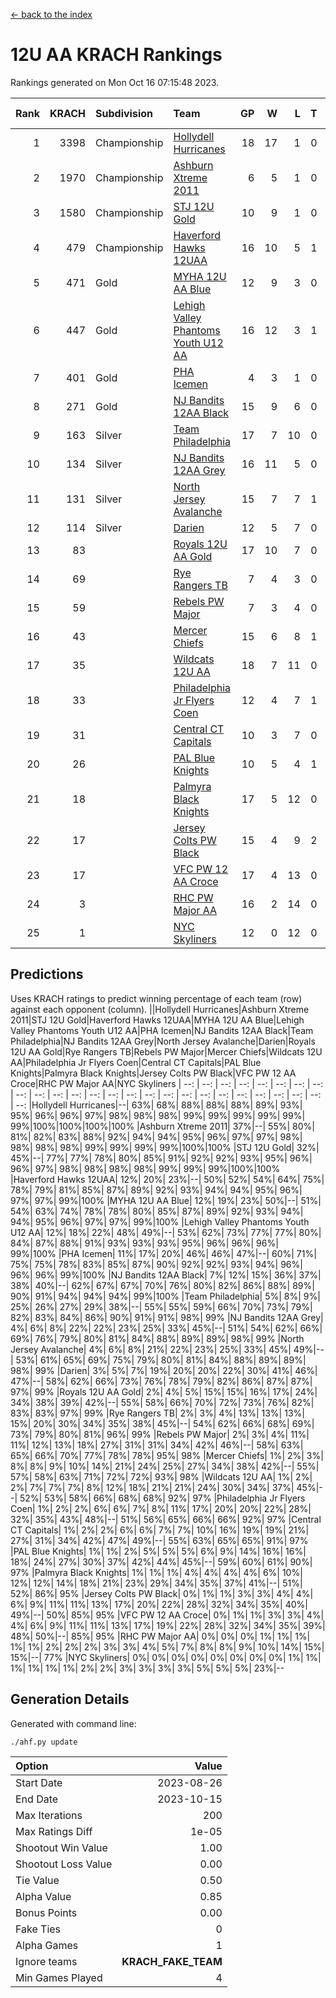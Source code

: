 [<- back to the index](readme.md)
# 12U AA KRACH Rankings
Rankings generated on Mon Oct 16 07:15:48 2023.

Rank|KRACH|Subdivision|Team|GP|W|L|T|OTW|OTL|SoS|Exp Wins|Win Diff
---:|---:|:---|:---|---:|---:|---:|---:|---:|---:|---:|---:|---:
1|3398|Championship|[Hollydell Hurricanes](https://gamesheetstats.com/seasons/3659/teams/141133/schedule)|18|17|1|0|3|0|258|17.8|-0.0
2|1970|Championship|[Ashburn Xtreme 2011](https://gamesheetstats.com/seasons/3659/teams/141121/schedule)|6|5|1|0|0|0|652|5.8|-0.0
3|1580|Championship|[STJ 12U Gold](https://gamesheetstats.com/seasons/3659/teams/141122/schedule)|10|9|1|0|1|0|203|9.8|-0.0
4|479|Championship|[Haverford Hawks 12UAA](https://gamesheetstats.com/seasons/3659/teams/141127/schedule)|16|10|5|1|0|2|746|11.3|-0.0
5|471|Gold|[MYHA 12U AA Blue](https://gamesheetstats.com/seasons/3659/teams/141123/schedule)|12|9|3|0|1|1|384|9.8|-0.0
6|447|Gold|[Lehigh Valley Phantoms Youth U12 AA](https://gamesheetstats.com/seasons/3659/teams/141129/schedule)|16|12|3|1|0|0|390|13.4|0.0
7|401|Gold|[PHA Icemen](https://gamesheetstats.com/seasons/3659/teams/141145/schedule)|4|3|1|0|0|0|156|3.9|0.0
8|271|Gold|[NJ Bandits 12AA Black](https://gamesheetstats.com/seasons/3659/teams/141126/schedule)|15|9|6|0|0|1|558|9.9|0.0
9|163|Silver|[Team Philadelphia](https://gamesheetstats.com/seasons/3659/teams/141128/schedule)|17|7|10|0|2|0|728|7.9|0.0
10|134|Silver|[NJ Bandits 12AA Grey](https://gamesheetstats.com/seasons/3659/teams/141134/schedule)|16|11|5|0|1|1|269|11.9|0.0
11|131|Silver|[North Jersey Avalanche](https://gamesheetstats.com/seasons/3659/teams/141137/schedule)|15|7|7|1|1|2|383|8.4|0.0
12|114|Silver|[Darien](https://gamesheetstats.com/seasons/3659/teams/141125/schedule)|12|5|7|0|1|1|437|5.9|0.0
13|83||[Royals 12U AA Gold](https://gamesheetstats.com/seasons/3659/teams/141142/schedule)|17|10|7|0|1|0|440|10.9|0.0
14|69||[Rye Rangers TB](https://gamesheetstats.com/seasons/3659/teams/141140/schedule)|7|4|3|0|0|1|60|4.9|0.0
15|59||[Rebels PW Major](https://gamesheetstats.com/seasons/3659/teams/141138/schedule)|7|3|4|0|0|0|82|3.9|0.0
16|43||[Mercer Chiefs](https://gamesheetstats.com/seasons/3659/teams/141135/schedule)|15|6|8|1|1|0|198|7.4|0.0
17|35||[Wildcats 12U AA](https://gamesheetstats.com/seasons/3659/teams/141136/schedule)|18|7|11|0|0|0|473|7.9|0.0
18|33||[Philadelphia Jr Flyers Coen](https://gamesheetstats.com/seasons/3659/teams/141143/schedule)|12|4|7|1|0|0|371|5.4|0.0
19|31||[Central CT Capitals](https://gamesheetstats.com/seasons/3659/teams/141124/schedule)|10|3|7|0|0|2|432|3.9|0.0
20|26||[PAL Blue Knights](https://gamesheetstats.com/seasons/3659/teams/141139/schedule)|10|5|4|1|0|0|33|6.4|0.0
21|18||[Palmyra Black Knights](https://gamesheetstats.com/seasons/3659/teams/141130/schedule)|17|5|12|0|1|1|339|5.9|0.0
22|17||[Jersey Colts PW Black](https://gamesheetstats.com/seasons/3659/teams/141141/schedule)|15|4|9|2|0|0|116|5.9|0.0
23|17||[VFC PW 12 AA Croce](https://gamesheetstats.com/seasons/3659/teams/141131/schedule)|17|4|13|0|0|1|654|4.9|0.0
24|3||[RHC PW Major AA](https://gamesheetstats.com/seasons/3659/teams/141132/schedule)|16|2|14|0|0|0|82|2.9|0.0
25|1||[NYC Skyliners](https://gamesheetstats.com/seasons/3659/teams/141144/schedule)|12|0|12|0|0|0|100|0.9|0.0

## Predictions
Uses KRACH ratings to predict winning percentage of each team (row) against each opponent (column).
||Hollydell Hurricanes|Ashburn Xtreme 2011|STJ 12U Gold|Haverford Hawks 12UAA|MYHA 12U AA Blue|Lehigh Valley Phantoms Youth U12 AA|PHA Icemen|NJ Bandits 12AA Black|Team Philadelphia|NJ Bandits 12AA Grey|North Jersey Avalanche|Darien|Royals 12U AA Gold|Rye Rangers TB|Rebels PW Major|Mercer Chiefs|Wildcats 12U AA|Philadelphia Jr Flyers Coen|Central CT Capitals|PAL Blue Knights|Palmyra Black Knights|Jersey Colts PW Black|VFC PW 12 AA Croce|RHC PW Major AA|NYC Skyliners
| --: | --: | --: | --: | --: | --: | --: | --: | --: | --: | --: | --: | --: | --: | --: | --: | --: | --: | --: | --: | --: | --: | --: | --: | --: | --: 
|Hollydell Hurricanes|--| 63%| 68%| 88%| 88%| 88%| 89%| 93%| 95%| 96%| 96%| 97%| 98%| 98%| 98%| 99%| 99%| 99%| 99%| 99%| 99%|100%|100%|100%|100%
|Ashburn Xtreme 2011| 37%|--| 55%| 80%| 81%| 82%| 83%| 88%| 92%| 94%| 94%| 95%| 96%| 97%| 97%| 98%| 98%| 98%| 98%| 99%| 99%| 99%| 99%|100%|100%
|STJ 12U Gold| 32%| 45%|--| 77%| 77%| 78%| 80%| 85%| 91%| 92%| 92%| 93%| 95%| 96%| 96%| 97%| 98%| 98%| 98%| 98%| 99%| 99%| 99%|100%|100%
|Haverford Hawks 12UAA| 12%| 20%| 23%|--| 50%| 52%| 54%| 64%| 75%| 78%| 79%| 81%| 85%| 87%| 89%| 92%| 93%| 94%| 94%| 95%| 96%| 97%| 97%| 99%|100%
|MYHA 12U AA Blue| 12%| 19%| 23%| 50%|--| 51%| 54%| 63%| 74%| 78%| 78%| 80%| 85%| 87%| 89%| 92%| 93%| 94%| 94%| 95%| 96%| 97%| 97%| 99%|100%
|Lehigh Valley Phantoms Youth U12 AA| 12%| 18%| 22%| 48%| 49%|--| 53%| 62%| 73%| 77%| 77%| 80%| 84%| 87%| 88%| 91%| 93%| 93%| 93%| 95%| 96%| 96%| 96%| 99%|100%
|PHA Icemen| 11%| 17%| 20%| 46%| 46%| 47%|--| 60%| 71%| 75%| 75%| 78%| 83%| 85%| 87%| 90%| 92%| 92%| 93%| 94%| 96%| 96%| 96%| 99%|100%
|NJ Bandits 12AA Black|  7%| 12%| 15%| 36%| 37%| 38%| 40%|--| 62%| 67%| 67%| 70%| 76%| 80%| 82%| 86%| 88%| 89%| 90%| 91%| 94%| 94%| 94%| 99%|100%
|Team Philadelphia|  5%|  8%|  9%| 25%| 26%| 27%| 29%| 38%|--| 55%| 55%| 59%| 66%| 70%| 73%| 79%| 82%| 83%| 84%| 86%| 90%| 91%| 91%| 98%| 99%
|NJ Bandits 12AA Grey|  4%|  6%|  8%| 22%| 22%| 23%| 25%| 33%| 45%|--| 51%| 54%| 62%| 66%| 69%| 76%| 79%| 80%| 81%| 84%| 88%| 89%| 89%| 98%| 99%
|North Jersey Avalanche|  4%|  6%|  8%| 21%| 22%| 23%| 25%| 33%| 45%| 49%|--| 53%| 61%| 65%| 69%| 75%| 79%| 80%| 81%| 84%| 88%| 89%| 89%| 98%| 99%
|Darien|  3%|  5%|  7%| 19%| 20%| 20%| 22%| 30%| 41%| 46%| 47%|--| 58%| 62%| 66%| 73%| 76%| 78%| 79%| 82%| 86%| 87%| 87%| 97%| 99%
|Royals 12U AA Gold|  2%|  4%|  5%| 15%| 15%| 16%| 17%| 24%| 34%| 38%| 39%| 42%|--| 55%| 58%| 66%| 70%| 72%| 73%| 76%| 82%| 83%| 83%| 97%| 99%
|Rye Rangers TB|  2%|  3%|  4%| 13%| 13%| 13%| 15%| 20%| 30%| 34%| 35%| 38%| 45%|--| 54%| 62%| 66%| 68%| 69%| 73%| 79%| 80%| 81%| 96%| 99%
|Rebels PW Major|  2%|  3%|  4%| 11%| 11%| 12%| 13%| 18%| 27%| 31%| 31%| 34%| 42%| 46%|--| 58%| 63%| 65%| 66%| 70%| 77%| 78%| 78%| 95%| 98%
|Mercer Chiefs|  1%|  2%|  3%|  8%|  8%|  9%| 10%| 14%| 21%| 24%| 25%| 27%| 34%| 38%| 42%|--| 55%| 57%| 58%| 63%| 71%| 72%| 72%| 93%| 98%
|Wildcats 12U AA|  1%|  2%|  2%|  7%|  7%|  7%|  8%| 12%| 18%| 21%| 21%| 24%| 30%| 34%| 37%| 45%|--| 52%| 53%| 58%| 66%| 68%| 68%| 92%| 97%
|Philadelphia Jr Flyers Coen|  1%|  2%|  2%|  6%|  6%|  7%|  8%| 11%| 17%| 20%| 20%| 22%| 28%| 32%| 35%| 43%| 48%|--| 51%| 56%| 65%| 66%| 66%| 92%| 97%
|Central CT Capitals|  1%|  2%|  2%|  6%|  6%|  7%|  7%| 10%| 16%| 19%| 19%| 21%| 27%| 31%| 34%| 42%| 47%| 49%|--| 55%| 63%| 65%| 65%| 91%| 97%
|PAL Blue Knights|  1%|  1%|  2%|  5%|  5%|  5%|  6%|  9%| 14%| 16%| 16%| 18%| 24%| 27%| 30%| 37%| 42%| 44%| 45%|--| 59%| 60%| 61%| 90%| 97%
|Palmyra Black Knights|  1%|  1%|  1%|  4%|  4%|  4%|  4%|  6%| 10%| 12%| 12%| 14%| 18%| 21%| 23%| 29%| 34%| 35%| 37%| 41%|--| 51%| 52%| 86%| 95%
|Jersey Colts PW Black|  0%|  1%|  1%|  3%|  3%|  4%|  4%|  6%|  9%| 11%| 11%| 13%| 17%| 20%| 22%| 28%| 32%| 34%| 35%| 40%| 49%|--| 50%| 85%| 95%
|VFC PW 12 AA Croce|  0%|  1%|  1%|  3%|  3%|  4%|  4%|  6%|  9%| 11%| 11%| 13%| 17%| 19%| 22%| 28%| 32%| 34%| 35%| 39%| 48%| 50%|--| 85%| 95%
|RHC PW Major AA|  0%|  0%|  0%|  1%|  1%|  1%|  1%|  1%|  2%|  2%|  2%|  3%|  3%|  4%|  5%|  7%|  8%|  8%|  9%| 10%| 14%| 15%| 15%|--| 77%
|NYC Skyliners|  0%|  0%|  0%|  0%|  0%|  0%|  0%|  0%|  1%|  1%|  1%|  1%|  1%|  1%|  2%|  2%|  3%|  3%|  3%|  3%|  5%|  5%|  5%| 23%|--

## Generation Details

Generated with command line:
```
./ahf.py update
```

| Option | Value |
| :----- | ----: |
| Start Date | 2023-08-26 |
| End Date | 2023-10-15 |
| Max Iterations | 200 |
| Max Ratings Diff | 1e-05 |
| Shootout Win Value | 1.00 |
| Shootout Loss Value | 0.00 |
| Tie Value | 0.50 |
| Alpha Value | 0.85 |
| Bonus Points | 0.00 |
| Fake Ties | 0 |
| Alpha Games | 1 |
| Ignore teams | __KRACH_FAKE_TEAM__ |
| Min Games Played | 4 |

